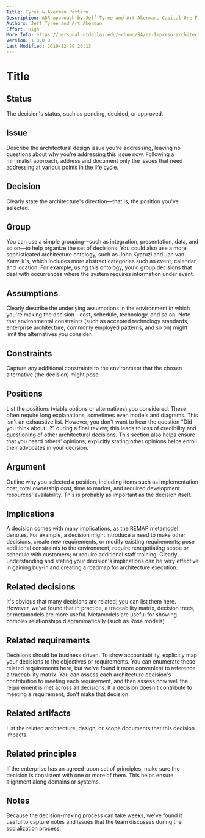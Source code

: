 ```yaml
---
Title: Tyree & Akerman Pattern
Description: ADR approach by Jeff Tyree and Art Akerman, Capital One Financial
Authors: Jeff Tyree and Art Akerman
Effort: High
More Info: https://personal.utdallas.edu/~chung/SA/zz-Impreso-architecture_decisions-tyree-05.pdf
Version: 1.0.0.0
Last Modified: 2019-12-29 20:13
---
```

# Title

## Status

The decision's status, such as pending, decided, or approved.

## Issue

Describe the architectural design issue you're addressing, leaving no questions about why you're addressing this issue now. Following a minimalist approach, address and document only the issues that need addressing at various points in the life cycle.

## Decision

Clearly state the architecture's direction—that is, the position you've selected.

## Group

You can use a simple grouping—such as integration, presentation, data, and so on—to help organize the set of decisions. You could also use a more sophisticated architecture ontology, such as John Kyaruzi and Jan van Katwijk's, which includes more abstract categories such as event, calendar, and location. For example, using this ontology, you'd group decisions that deal with occurrences where the system requires information under event.

## Assumptions

Clearly describe the underlying assumptions in the environment in which you're making the decision—cost, schedule, technology, and so on. Note that environmental constraints (such as accepted technology standards, enterprise architecture, commonly employed patterns, and so on) might limit the alternatives you consider.

## Constraints

Capture any additional constraints to the environment that the chosen alternative (the decision) might pose.

## Positions

List the positions (viable options or alternatives) you considered. These often require long explanations, sometimes even models and diagrams. This isn't an exhaustive list. However, you don't want to hear the question "Did you think about...?" during a final review; this leads to loss of credibility and questioning of other architectural decisions. This section also helps ensure that you heard others' opinions; explicitly stating other opinions helps enroll their advocates in your decision.

## Argument

Outline why you selected a position, including items such as implementation cost, total ownership cost, time to market, and required development resources' availability. This is probably as important as the decision itself.

## Implications

A decision comes with many implications, as the REMAP metamodel denotes. For example, a decision might introduce a need to make other decisions, create new requirements, or modify existing requirements; pose additional constraints to the environment; require renegotiating scope or schedule with customers; or require additional staff training. Clearly understanding and stating your decision's implications can be very effective in gaining buy-in and creating a roadmap for architecture execution.

## Related decisions

It's obvious that many decisions are related; you can list them here. However, we've found that in practice, a traceability matrix, decision trees, or metamodels are more useful. Metamodels are useful for showing complex relationships diagrammatically (such as Rose models).

## Related requirements

Decisions should be business driven. To show accountability, explicitly map your decisions to the objectives or requirements. You can enumerate these related requirements here, but we've found it more convenient to reference a traceability matrix. You can assess each architecture decision's contribution to meeting each requirement, and then assess how well the requirement is met across all decisions. If a decision doesn't contribute to meeting a requirement, don't make that decision.

## Related artifacts

List the related architecture, design, or scope documents that this decision impacts.

## Related principles

If the enterprise has an agreed-upon set of principles, make sure the decision is consistent with one or more of them. This helps ensure alignment along domains or systems.

## Notes

Because the decision-making process can take weeks, we've found it useful to capture notes and issues that the team discusses during the socialization process.